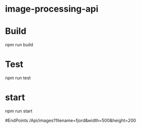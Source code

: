 # image-processing-api

# Build
npm run build


# Test
npm run test


# start
npm run start

#EndPoints
/Api/images?filename=fjord&width=500&height=200
